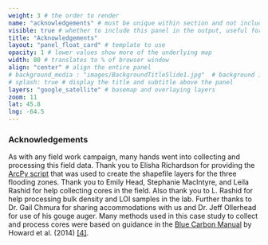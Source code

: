 ```yaml
---
weight: 3 # the order to render
name: "acknowledgements" # must be unique within section and not include special characters
visible: true # whether to include this panel in the output, useful for testing
title: "Acknowledgements"
layout: "panel_float_card" # template to use
opacity: 1 # lower values show more of the underlying map
width: 80 # translates to % of browser window
align: "center" # align the entire panel
# background_media : "images/BackgroundTitleSlide1.jpg"  # background image rendered behind the panel, covering map
# splash: true # display the title and subtitle above the panel
layers: "google_satellite" # basemap and overlaying layers
zoom: 11
lat: 45.8
lng: -64.5
---
```


### Acknowledgements

As with any field work campaign, many hands went into collecting and processing this field data. Thank you to Elisha Richardson for providing the <a href="https://www.behance.net/gallery/146604233/Tidal-Inundation-ArcPy-Model" target="_blank">ArcPy script</a> that was used to create the shapefile layers for the three flooding zones. Thank you to Emily Head, Stephanie MacIntyre, and Leila Rashid for help collecting cores in the field. Also thank you to L. Rashid for help processing bulk density and LOI samples in the lab.  Further thanks to Dr. Gail Chmura for sharing accommodations with us and Dr. Jeff Ollerhead for use of his gouge auger. Many methods used in this case study to collect and process cores were based on guidance in the <a href="https://www.thebluecarboninitiative.org/manual" target="_blank">Blue Carbon Manual</a> by Howard et al. (2014) <a href="../references/">[4]</a>.

